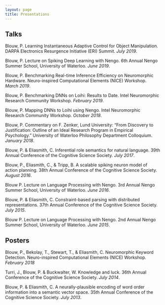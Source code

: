 ```yaml
---
layout: page
title: Presentations
---
```


## Talks

Blouw, P. Learning Instantaneous Adaptive Control for Object Manipulation. DARPA Electronics Resurgence Initiative (ERI) Summit. *July 2019*.

Blouw, P. Lecture on Spiking Deep Learning with Nengo. 6th Annual Nengo Summer School, University of Waterloo. *June 2019*.

Blouw, P. Benchmarking Real-time Inference Efficiency on Neuromorphic Hardware. Neuro-inspired Computational Elements (NICE) Workshop. *March 2019*.

Blouw, P. Benchmarking DNNs on Loihi: Results to Date. Intel Neuromorphic Research Community Workshop. *February 2019*.

Blouw, P. Mapping DNNs to Loihi using Nengo. Intel Neuromorphic Research Community Workshop. *October 2018*.

Blouw, P. Commentary on F. Zenker, Lund University: “From Discovery to Justification: Outline of an Ideal Research Program in Empirical Psychology.” University of Waterloo Philosophy Department Colloquium. *January 2018*.

Blouw, P. & Eliasmith, C. Inferential role semantics for natural language. 39th Annual Conference of the Cognitive Science Society. *July 2017*.

Blouw, P., Eliasmith, C., & Tripp, B. A scalable spiking neuron model of action planning. 38th Annual Conference of the Cognitive Science Society. *August 2016*.

Blouw P. Lecture on Language Processing with Nengo. 3rd Annual Nengo Summer School, University of Waterloo. *June 2016*.

Blouw, P. & Eliasmith, C. Constraint-based parsing with distributed representations. 37th Annual Conference of the Cognitive Science Society. *July 2015*.

Blouw P. Lecture on Language Processing with Nengo. 2nd Annual Nengo Summer School, University of Waterloo. *June 2015*.


## Posters 

Blouw, P., Bekolay, T., Stewart, T., & Eliasmith, C. Neuromorphic Keyword Detection. Neuro-inspired Computational Elements (NICE) Workshop. *February 2018*

Turri, J., Blouw, P. & Buckwalter, W. Knowledge and luck. 36th Annual Conference of the Cognitive Science Society. *July 2014*.

Blouw, P. & Eliasmith, C. A neurally-plausible encoding of word order information into a semantic vector space. 35th Annual Conference of the Cognitive Science Society. *July 2013*.
